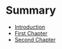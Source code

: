# Summary

* [Introduction](README.md)
* [First Chapter](first-chapter.md)
* [Second Chapter](second-chapter.md)

